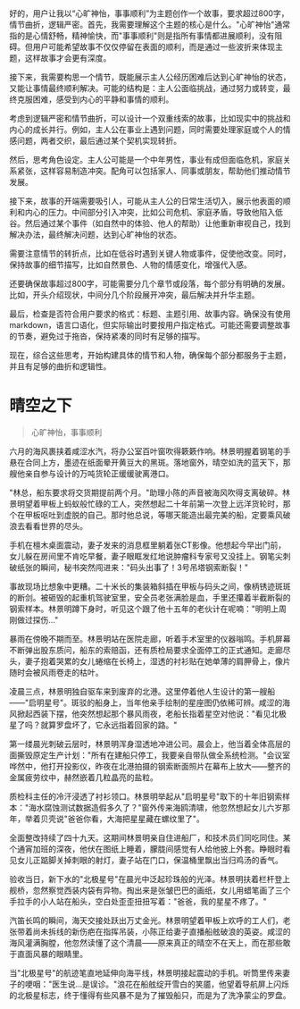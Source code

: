 <ReasoningChainRenderer>
好的，用户让我以“心旷神怡，事事顺利”为主题创作一个故事，要求超过800字，情节曲折，逻辑严密。首先，我需要理解这个主题的核心是什么。"心旷神怡"通常指的是心情舒畅，精神愉快，而"事事顺利"则是指所有事情都进展顺利，没有阻碍。但用户可能希望故事不仅仅停留在表面的顺利，而是通过一些波折来体现主题，这样故事才会更有深度。

接下来，我需要构思一个情节，既能展示主人公经历困难后达到心旷神怡的状态，又能让事情最终顺利解决。可能的结构是：主人公面临挑战，通过努力或转变，最终克服困难，感受到内心的平静和事情的顺利。

考虑到逻辑严密和情节曲折，可以设计一个双重线索的故事，比如现实中的挑战和内心的成长并行。例如，主人公在事业上遇到问题，同时需要处理家庭或个人的情感问题，两者交织，最后通过某个契机实现转折。

然后，思考角色设定。主人公可能是一个中年男性，事业有成但面临危机，家庭关系紧张，这样容易制造冲突。配角可以包括家人、同事或朋友，帮助他们推动情节发展。

接下来，故事的开端需要吸引人，可能从主人公的日常生活切入，展示他表面的顺利和内心的压力。中间部分引入冲突，比如公司危机、家庭矛盾，导致他陷入低谷。然后通过某个事件（如自然中的体验、他人的帮助）让他重新审视自己，找到解决办法，最终解决问题，达到心旷神怡的状态。

需要注意情节的转折点，比如在低谷时遇到关键人物或事件，促使他改变。同时，保持故事的细节描写，比如自然景色、人物的情感变化，增强代入感。

还要确保故事超过800字，可能需要分几个章节或段落，每个部分有明确的发展。比如，开头介绍现状，中间分几个阶段展开冲突，最后解决并升华主题。

最后，检查是否符合用户要求的格式：标题、主题引用、故事内容。确保没有使用markdown，语言口语化，但实际输出时要按用户指定格式。可能还需要调整故事的节奏，避免过于拖沓，保持紧凑的同时有足够的描写。

现在，综合这些思考，开始构建具体的情节和人物，确保每个部分都服务于主题，并且有足够的曲折和逻辑性。
</ReasoningChainRenderer>

# 晴空之下

> 心旷神怡，事事顺利

六月的海风裹挟着咸涩水汽，将办公室百叶窗吹得簌簌作响。林景明握着钢笔的手悬在合同上方，墨迹在纸面晕开黄豆大的黑斑。落地窗外，晴空如洗的蓝天下，那艘他亲自参与设计的万吨货轮正缓缓驶离港口。

"林总，船东要求将交货期提前两个月。"助理小陈的声音被海风吹得支离破碎。林景明望着甲板上蚂蚁般忙碌的工人，突然想起二十年前第一次登上远洋货轮时，那个在甲板呕吐到虚脱的自己。那时他总说，等哪天能造出最完美的船，定要乘风破浪去看看世界的尽头。

手机在檀木桌面震动，妻子发来的消息框里躺着张CT影像。他想起今早出门前，女儿躲在房间里不肯吃早餐，妻子眼眶发红地说肿瘤科专家号又没挂上。钢笔尖刺破纸张的瞬间，秘书突然闯进来："码头出事了！3号吊塔钢索断裂！"

事故现场比想象中更糟。二十米长的集装箱斜插在甲板与码头之间，像柄锈迹斑斑的断剑。被砸毁的起重机驾驶室里，安全员老张满脸是血，手里还攥着半截断裂的钢索样本。林景明蹲下身时，听见这个跟了他十五年的老伙计在呢喃："明明上周刚做过探伤..."

暴雨在傍晚不期而至。林景明站在医院走廊，听着手术室里的仪器嗡鸣。手机屏幕不断弹出股东质问，船东的索赔函，还有质检局要求全面停工的正式通知。走廊尽头，妻子抱着哭累的女儿蜷缩在长椅上，湿透的衬衫贴在她单薄的肩胛骨上，像片随时会被风雨卷走的枯叶。

凌晨三点，林景明独自驱车来到废弃的北港。这里停着他人生设计的第一艘船——"启明星号"。斑驳的船身上，当年他亲手绘制的星座图仍依稀可辨。咸涩的海风掀起西装下摆，他突然想起那个暴风雨夜，老船长指着星空对他说："看见北极星了吗？就算罗盘坏了，它永远指着回家的路。"

第一缕晨光刺破云层时，林景明浑身湿透地冲进公司。晨会上，他当着全体高层的面撕毁原定生产计划："所有在建船只停工，我要亲自带队做全系统检测。"会议室哗然中，他打开投影仪，昨夜在北港拍摄的钢索断面照片在幕布上放大——整齐的金属疲劳纹中，赫然嵌着几粒晶亮的盐粒。

质检科主任的冷汗浸透了衬衫领口。林景明举起从"启明星号"取下的十年旧钢索样本："海水腐蚀测试数据造假多久了？"窗外传来海鸥清啸，他忽然想起女儿六岁那年，举着贝壳说"爸爸你看，大海把星星藏在螺纹里了"。

全面整改持续了四十九天。这期间林景明亲自住进船厂，和技术员们同吃同住。某个通宵加班的深夜，他伏在图纸上睡着，朦胧间感觉有人给他披上外套。睁眼时看见女儿正踮脚关掉刺眼的射灯，妻子站在门口，保温桶里飘出当归鸡汤的香气。

验收当日，新下水的"北极星号"在晨光中泛起珍珠般的光泽。林景明扶着栏杆登上舰桥，忽然察觉西装内袋有异物。掏出来是张皱巴巴的画纸，女儿用蜡笔画了三个手拉手的小人站在船头，空白处歪歪扭扭写着："爸爸，我的星星不疼了。"

汽笛长鸣的瞬间，海天交接处跃出万丈金光。林景明望着甲板上欢呼的工人们，老张带着尚未拆线的新伤疤在指挥吊装，小陈正给妻子直播船舷破浪的英姿。咸涩的海风灌满胸膛，他忽然读懂了这个清晨——原来真正的晴空不在天上，而在那些敢于直面风暴的眼睛里。

当"北极星号"的航迹笔直地延伸向海平线，林景明接起震动的手机。听筒里传来妻子的哽咽："医生说...是误诊。"浪花在船舷绽开雪白的笑靥，他望着导航屏上闪烁的北极星标志，终于懂得有些风暴不是为了摧毁船只，而是为了洗净蒙尘的罗盘。